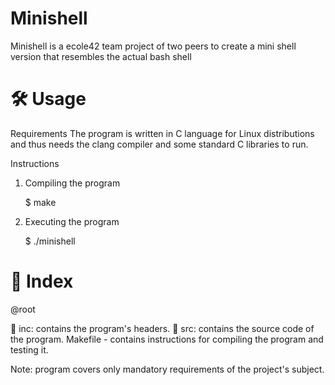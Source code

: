 # Minishell
Minishell is a ecole42 team project of two peers to create a mini shell version that resembles the actual bash shell 

# 🛠️ Usage
Requirements
The program is written in C language for Linux distributions and thus needs the clang compiler and some standard C libraries to run.

Instructions
1. Compiling the program

    $ make

2. Executing the program

    $ ./minishell


 # 📑 Index
@root

 📁 inc: contains the program's headers.
 📁 src: contains the source code of the program.
 Makefile - contains instructions for compiling the program and testing it.

Note: program covers only mandatory requirements of the project's subject.
